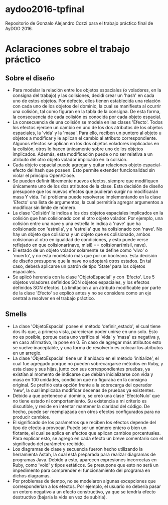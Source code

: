 # aydoo2016-tpfinal
Repositorio de Gonzalo Alejandro Cozzi para el trabajo práctico final de AyDOO 2016.

# Aclaraciones sobre el trabajo práctico

## Sobre el diseño
* Para modelar la relación entre los objetos espaciales (o voladores, en la consigna del trabajo) y las colisiones, decidí crear un 'hash' en cada uno de estos objetos. Por defecto, ellos tienen establecida una relación con cada uno de los objetos del dominio, la cual se manifiesta al ocurrir una colisión, tal como figuran en la tabla de la consigna. De esta forma, la consecuencia de cada colisión es conocida por cada objeto espacial.
* La consecuencia de una colisión se modela en las clases 'Efecto'. Todos los efectos ejercen un cambio en uno de los dos atributos de los objetos espaciales, la 'vida' y la 'masa'. Para ello, reciben un puntero al objeto u objetos a modificar y le aplican el cambio al atributo correspondiente. Algunos efectos se aplican en los dos objetos voladores implicados en la colisión, otros lo hacen únicamente sobre uno de los objetos implicados. Además, esta modificación puede o no ser relativa a un atributo del otro objeto volador implicado en la colisión.
* Cada objeto espacial puede agregar y quitar relaciones objeto espacial-efecto del hash que poseen. Esto permite extender funcionalidad sin violar el principio Open/Close.
* Se pueden definir libremente nuevos efectos, siempre que modifiquen únicamente uno de los dos atributos de la clase. Esta decisión de diseño presupone que los nuevos efectos que pudieran surgir no modificarán masa Y vida. Tal problema puede resolverse implementando en la clase 'Efecto' una lista de argumentos, la cual permitiría agregar argumentos a modificar sin límite de número.
* La clase 'Colisión' le indica a los dos objetos espaciales implicados en la colisión que han colisionado con el otro objeto volador. Por ejemplo, una colisión entre una nave y una estrella le indica a 'nave' que ha colisionado con 'estrella', y a 'estrella' que ha colisionado con 'nave'. No hay un objeto que colisiona y un objeto que es colisionado, ambos colisionan al otro en igualdad de condiciones, y esto puede verse reflejado en que colisionar(nave, misil) == colisionar(misil, nave).
* El estado de un objeto volador solamente se define como 'vivo' o 'muerto', y no está modelado más que por un booleano. Esta decisión de diseño presupone que la nave no adoptará otros estados. En tal caso, deberá aplicarse un patrón de tipo 'State' para los objetos espaciales.
* Se aplicó herencia con la clase 'ObjetoEspacial' y con 'Efecto'. Los 5 objetos voladores definidos SON objetos espaciales, y los efectos definidos SON efectos. La limitación a un atributo modificable por parte de la clase 'Efecto' se explicó antes y no se considera como un eje central a resolver en el trabajo práctico.

## Smells
* La clase 'ObjetoEspacial' posee el método 'definir_estado', el cual tiene dos ifs que, a primera vista, parecieran poder unirse en uno solo. Esto no es posible, porque cada uno verifica si 'vida' y 'masa' es negativa y, en caso afirmativo, la pone en 0. En caso de agregar más atributos esto se vuelve inaceptable, y una forma de resolverlo es colocar los atributos en un arreglo.
* La clase 'ObjetoEspacial' tiene un if anidado en el método 'initialize', el cual fue agregado porque no pueden sobrecargarse métodos en Ruby, y esta clase y sus hijas, junto con sus correspondientes pruebas, ya existían al momento de indicarse que debían inicializarse con vida y masa en 100 unidades, condición que no figuraba en la consigna original. Se prefirió esta opción frente a la sobrecarga del operador 'new', la cual implicaba modificar decenas de pruebas ya existentes.
* Debido a que pertenece al dominio, se creó una clase 'EfectoNulo' que no tiene estado ni comportamiento. Su existencia a mi criterio es discutible, y reside en intentar mantener la claridad del código. De hecho, puede ser reemplazada con otros efectos configurados para no producir cambios.
* El significado de los parámetros que reciben los efectos depende del tipo de efecto a provocar. Puede ser un número entero o bien un flotante, el cual se aplica en efectos que aplican cambios porcentuales. Para explicar esto, se agregó en cada efecto un breve comentario con el significado del parámetro recibido.
* Los diagramas de clase y secuencia fueron hecho utilizando la herramienta Astah, la cual está preparada para realizar diagramas de programas Java. Debido a esto, aparecen expresiones incorrectas en Ruby, como 'void' y tipos estáticos. Se presupone que esto no será un impedimento para comprender el funcionamiento del programa en dichos diagramas.
* Por problemas de tiempo, no se modelaron algunas excepciones que corresponderían a los efectos. Por ejemplo, el usuario no debería pasar un entero negativo a un efecto constructivo, ya que se tendría efecto destructivo (bajaría la vida en vez de subirla).
